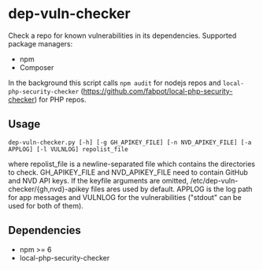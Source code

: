 # dep-vuln-checker

Check a repo for known vulnerabilities in its dependencies.
Supported package managers:
* npm
* Composer

In the background this script calls `npm audit` for nodejs repos and `local-php-security-checker` (https://github.com/fabpot/local-php-security-checker) for PHP repos.

## Usage
```
dep-vuln-checker.py [-h] [-g GH_APIKEY_FILE] [-n NVD_APIKEY_FILE] [-a APPLOG] [-l VULNLOG] repolist_file
```
where repolist\_file is a newline-separated file which contains the directories to check.
GH\_APIKEY\_FILE and NVD\_APIKEY\_FILE need to contain GitHub and NVD API keys.
If the keyfile arguments are omitted, /etc/dep-vuln-checker/{gh,nvd}-apikey files ares used by default.
APPLOG is the log path for app messages and VULNLOG for the vulnerabilities ("stdout" can be used for both of them).

## Dependencies
* npm >= 6
* local-php-security-checker 
